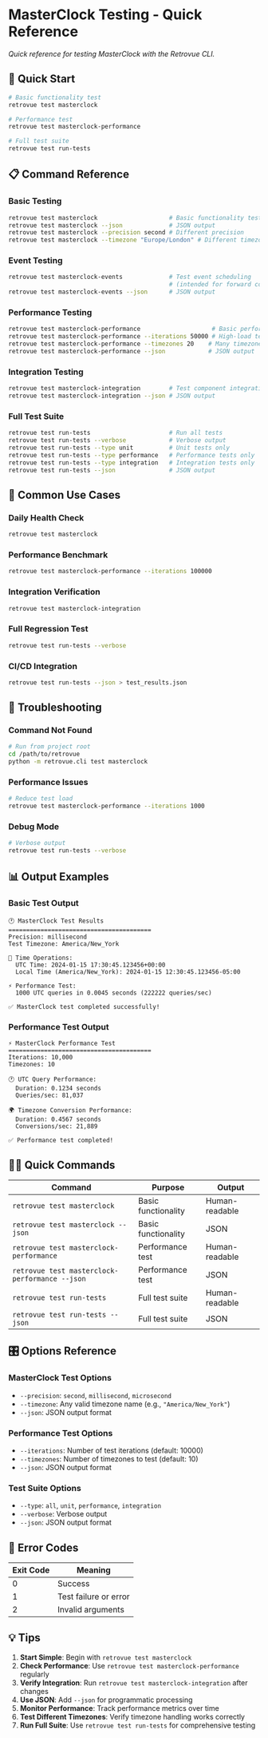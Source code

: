 # MasterClock Testing - Quick Reference

_Quick reference for testing MasterClock with the Retrovue CLI._

## 🚀 Quick Start

```bash
# Basic functionality test
retrovue test masterclock

# Performance test
retrovue test masterclock-performance

# Full test suite
retrovue test run-tests
```

## 📋 Command Reference

### Basic Testing

```bash
retrovue test masterclock                    # Basic functionality test
retrovue test masterclock --json             # JSON output
retrovue test masterclock --precision second # Different precision
retrovue test masterclock --timezone "Europe/London" # Different timezone
```

### Event Testing

```bash
retrovue test masterclock-events             # Test event scheduling
                                             # (intended for forward compatibility.  Currently only validates timestamp)
retrovue test masterclock-events --json      # JSON output
```

### Performance Testing

```bash
retrovue test masterclock-performance                    # Basic performance test
retrovue test masterclock-performance --iterations 50000 # High-load test
retrovue test masterclock-performance --timezones 20    # Many timezones
retrovue test masterclock-performance --json            # JSON output
```

### Integration Testing

```bash
retrovue test masterclock-integration        # Test component integration
retrovue test masterclock-integration --json # JSON output
```

### Full Test Suite

```bash
retrovue test run-tests                      # Run all tests
retrovue test run-tests --verbose            # Verbose output
retrovue test run-tests --type unit          # Unit tests only
retrovue test run-tests --type performance   # Performance tests only
retrovue test run-tests --type integration   # Integration tests only
retrovue test run-tests --json               # JSON output
```

## 🎯 Common Use Cases

### Daily Health Check

```bash
retrovue test masterclock
```

### Performance Benchmark

```bash
retrovue test masterclock-performance --iterations 100000
```

### Integration Verification

```bash
retrovue test masterclock-integration
```

### Full Regression Test

```bash
retrovue test run-tests --verbose
```

### CI/CD Integration

```bash
retrovue test run-tests --json > test_results.json
```

## 🔧 Troubleshooting

### Command Not Found

```bash
# Run from project root
cd /path/to/retrovue
python -m retrovue.cli test masterclock
```

### Performance Issues

```bash
# Reduce test load
retrovue test masterclock-performance --iterations 1000
```

### Debug Mode

```bash
# Verbose output
retrovue test run-tests --verbose
```

## 📊 Output Examples

### Basic Test Output

```
🕐 MasterClock Test Results
========================================
Precision: millisecond
Test Timezone: America/New_York

📅 Time Operations:
  UTC Time: 2024-01-15 17:30:45.123456+00:00
  Local Time (America/New_York): 2024-01-15 12:30:45.123456-05:00

⚡ Performance Test:
  1000 UTC queries in 0.0045 seconds (222222 queries/sec)

✅ MasterClock test completed successfully!
```

### Performance Test Output

```
⚡ MasterClock Performance Test
========================================
Iterations: 10,000
Timezones: 10

🕐 UTC Query Performance:
  Duration: 0.1234 seconds
  Queries/sec: 81,037

🌍 Timezone Conversion Performance:
  Duration: 0.4567 seconds
  Conversions/sec: 21,889

✅ Performance test completed!
```

## 🏃‍♂️ Quick Commands

| Command                                        | Purpose             | Output         |
| ---------------------------------------------- | ------------------- | -------------- |
| `retrovue test masterclock`                    | Basic functionality | Human-readable |
| `retrovue test masterclock --json`             | Basic functionality | JSON           |
| `retrovue test masterclock-performance`        | Performance test    | Human-readable |
| `retrovue test masterclock-performance --json` | Performance test    | JSON           |
| `retrovue test run-tests`                      | Full test suite     | Human-readable |
| `retrovue test run-tests --json`               | Full test suite     | JSON           |

## 🎛️ Options Reference

### MasterClock Test Options

- `--precision`: `second`, `millisecond`, `microsecond`
- `--timezone`: Any valid timezone name (e.g., `"America/New_York"`)
- `--json`: JSON output format

### Performance Test Options

- `--iterations`: Number of test iterations (default: 10000)
- `--timezones`: Number of timezones to test (default: 10)
- `--json`: JSON output format

### Test Suite Options

- `--type`: `all`, `unit`, `performance`, `integration`
- `--verbose`: Verbose output
- `--json`: JSON output format

## 🚨 Error Codes

| Exit Code | Meaning               |
| --------- | --------------------- |
| 0         | Success               |
| 1         | Test failure or error |
| 2         | Invalid arguments     |

## 💡 Tips

1. **Start Simple**: Begin with `retrovue test masterclock`
2. **Check Performance**: Use `retrovue test masterclock-performance` regularly
3. **Verify Integration**: Run `retrovue test masterclock-integration` after changes
4. **Use JSON**: Add `--json` for programmatic processing
5. **Monitor Performance**: Track performance metrics over time
6. **Test Different Timezones**: Verify timezone handling works correctly
7. **Run Full Suite**: Use `retrovue test run-tests` for comprehensive testing
